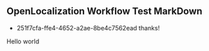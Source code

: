 ## OpenLocalization Workflow Test MarkDown
* 251f7cfa-ffe4-4652-a2ae-8be4c7562ead 
thanks!

Hello world